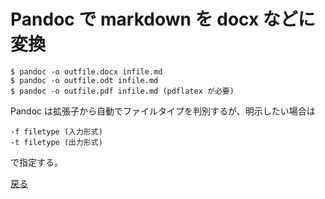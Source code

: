 # Pandoc で markdown を docx などに変換

    $ pandoc -o outfile.docx infile.md
    $ pandoc -o outfile.odt infile.md
    $ pandoc -o outfile.pdf infile.md (pdflatex が必要)

Pandoc は拡張子から自動でファイルタイプを判別するが、明示したい場合は

    -f filetype (入力形式)
    -t filetype (出力形式)

で指定する。

[戻る](../readme.md)
